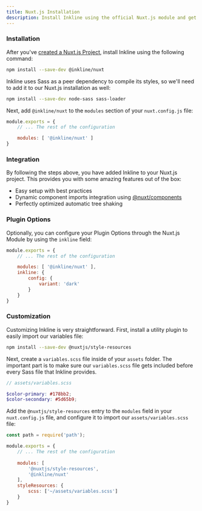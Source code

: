 ```yaml
---
title: Nuxt.js Installation
description: Install Inkline using the official Nuxt.js module and get Inkline automatically set up for you. 
---
```

### Installation
After you've [created a Nuxt.js Project](https://nuxtjs.org/guide/installation/), install Inkline using the following command:

~~~bash
npm install --save-dev @inkline/nuxt
~~~

Inkline uses Sass as a peer dependency to compile its styles, so we'll need to add it to our Nuxt.js installation as well:

~~~bash
npm install --save-dev node-sass sass-loader
~~~

Next, add `@inkline/nuxt` to the `modules` section of your `nuxt.config.js` file:

~~~js
module.exports = {
    // ... The rest of the configuration 

    modules: [ '@inkline/nuxt' ]
}
~~~

### Integration
By following the steps above, you have added Inkline to your Nuxt.js project. This provides you with some amazing features out of the box:

- Easy setup with best practices
- Dynamic component imports integration using <a href="https://github.com/nuxt/components" rel="nofollow noreferrer">@nuxt/components</a>
- Perfectly optimized automatic tree shaking

### Plugin Options
Optionally, you can configure your <nuxt-link :to="{ name: 'docs-introduction-plugin-options' }">Plugin Options</nuxt-link> through the Nuxt.js Module by using the `inkline` field:
 
~~~js
module.exports = {
    // ... The rest of the configuration 

    modules: [ '@inkline/nuxt' ],
    inkline: {
        config: {
            variant: 'dark'
        }   
    }
}
~~~

### Customization
Customizing Inkline is very straightforward. First, install a utility plugin to easily import our variables file:

~~~bash
npm install --save-dev @nuxtjs/style-resources
~~~

Next, create a `variables.scss` file inside of your `assets` folder. The important part is to make sure our `variables.scss` file gets included before every Sass file that Inkline provides.

~~~scss
// assets/variables.scss

$color-primary: #178bb2;
$color-secondary: #5d65b9;
~~~


Add the `@nuxtjs/style-resources` entry to the `modules` field in your `nuxt.config.js` file, and configure it to import our `assets/variables.scss` file:

~~~js
const path = require('path');

module.exports = {
    // ... The rest of the configuration 
  
    modules: [
        '@nuxtjs/style-resources',
        '@inkline/nuxt'
    ],
    styleResources: {
        scss: ['~/assets/variables.scss']
    }
}
~~~
